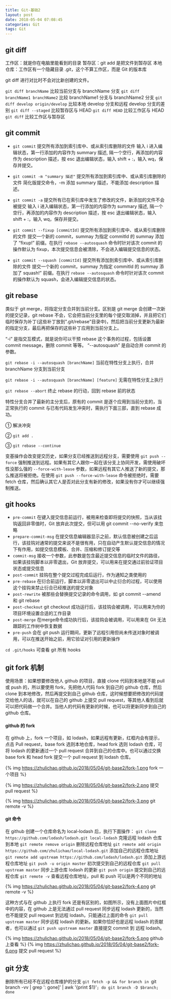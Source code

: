 ```yaml
---
title: Git-基础2
layout: post
date: 2018-05-04 07:08:45
categories: Git
tags: Git
---
```


## git diff

工作区：就是你在电脑里能看到的目录
暂存区：git add 是把文件到暂存区
本地仓库：工作区有一个隐藏目录 .git，这个不算工作区，而是 Git 的版本库

git diff 进行对比时不会对比新创建的文件。

`git diff branchName` 比较当前分支与 branchName 分支
`git diff branchName1 branchName2` 比较 branchName1 分支与 branchName2 分支
`git diff develop origin/develop`  比较本地 develop 分支和远程 develop 分支的差别
`git diff --staged`  比较暂存区与 HEAD
`git diff HEAD` 比较工作区与 HEAD
`git diff` 比较工作区与暂存区

## git commit

- `git commit`  提交所有添加到索引库中、或从索引库删除的文件
  输入 i 进入编辑状态，第一行添加的内容作为 summary 描述, 隔一个空行，再添加的内容作为 description 描述，按 esc 退出编辑状态，输入 shift + :，输入 wq，保存并提交。

- `git commit -m "summary 描述"`  提交所有添加到索引库中、或从索引库删除的文件
  简化版提交命令，-m 添加 summary 描述，不能添加 description 描述。

- `git commit -a`  提交所有已在索引库中发生了修改的文件，新添加的文件不会被提交
  输入 i 进入编辑状态，第一行添加的内容作为 summary 描述, 隔一个空行，再添加的内容作为 description 描述，按 esc 退出编辑状态，输入 shift + :，输入 wq，保存并提交。

- `git commit --fixup [commitId]`  提交所有添加到索引库中、或从索引库删除的文件
  提交一个新的 commit，summay 为指定 commitId 的 summay 添加了 “fixup!” 前缀。在执行 `rebase --autosquash` 命令时针对该次 commit 的操作默认为 fixup，本次提交信息会被清除，不会进入编辑提交信息的状态。

- `git commit --squash [commitId]`  提交所有添加到索引库中、或从索引库删除的文件
  提交一个新的 commit，summay 为指定 commitId 的 summay 添加了 squash!” 前缀。在执行 `rebase --autosquash` 命令时针对该次 commit 的操作默认为 squash，会进入编辑提交信息的状态。

## git rebase

类似于 git merge，将指定分支合并到当前分支。区别是 git merge 会创建一次新的提交记录，git rebase 不会，它会把当前分支里的每个提交取消掉，并且把它们临时保存为补丁(这些补丁放到".git/rebase"目录中)，然后把当前分支更新为最新的指定分支，最后再把保存的这些补丁应用到当前分支上。

“-i” 是指交互模式，就是说你可以干预 rebase 这个事务的过程，包括设置 commit message，删除 commit 等等。
“--autosquash” 是自动合并 commit 的参数。

`git rebase -i --autosquash [branchName]` 当前在特性分支上执行，合并 branchName 分支到当前分支

`git rebase -i --autosquash [branchName] [feature]` 无需在特性分支上执行

`git rebase --abort` 终止 rebase 的行动，回到 rebase 前的状态

特性分支合并了最新的主分支后，原有的 commit 是逐个应用到当前分支的，当正常执行的 commit 与已有代码发生冲突时，需执行下面三部，直到 rebase 成功。

① 解决冲突

② `git add .`

③ `git rebase --continue`

变基操作会改变提交历史，如果分支已经推送到远程分支，需要使用 `git push --force` 强制推送到远程。如果有其它人跟你一起在该分支上协同开发，需使用破坏性没那么强的 `--force-with-lease` 参数，如果远程有其它人推送了新的提交，那么推送将被拒绝。在使用 `git push --force-with-lease` 命令被拒绝时，需要 fetch 仓库，然后确认其它人是否对此分支有新的修改，如果没有你才可以继续强制推送。

## git hooks

- `pre-commit` 在键入提交信息前运行，被用来检查即将提交的快照，当从该挂钩返回非零值时，Git 放弃此次提交，但可以用 git commit --no-verify 来忽略
- `prepare-commit-msg` 在提交信息编辑器显示之前，默认信息被创建之后运行，该挂钩对通常的提交来说不是很有用，只在自动产生默认提交信息的情况下有作用，如提交信息模板、合并、压缩和修订提交等
- `commit-msg` 接收一个参数，此参数是包含最近提交信息的临时文件的路径，如果该挂钩脚本以非零退出，Git 放弃提交，可以用来在提交通过前验证项目状态或提交信息
- `post-commit` 挂钩在整个提交过程完成后运行，作为通知之类使用的
- `pre-rebase` 在衍合前运行，脚本以非零退出可以中止衍合的过程，可以使用这个挂钩来禁止衍合已经推送的提交对象
- `post-rewrite` 被那些会替换提交记录的命令调用，如 git commit --amend 和 git rebase
- `post-checkout` git checkout 成功运行后，该挂钩会被调用，可以用来为你的项目环境设置合适的工作目录
- `post-merge` 在merge命令成功执行后，该挂钩会被调用，可以用来在 Git 无法跟踪的工作树中恢复数据
- `pre-push` 会在 git push 运行期间，更新了远程引用但尚未传送对象时被调用，可以在推送开始之前，用它验证对引用的更新操作

`cd .git/hooks` 可查看 git 所有 hooks

## git fork 机制

使用场景：如果想要修改他人 github 的项目，直接 clone 代码到本地是不能 pull 或 push 的，所以要使用 fork，先把他人代码 fork 到自己的 github 仓库，然后 clone 到本地修改，然后再提交到自己 github 仓库，这时候想要把修改的代码提交给他人的话，就可以在自己的 github 上提交 pull request，等其他人看到后就可以把代码做一个合并。当他人的代码有更新的时候，也可以将更新同步到自己的 github 仓库。

#### github 的 fork

在 github 上，fork 一个项目，如 lodash，如果远程有更新，红框内会有提示，点击 Pull request，base fork 选则本地仓库，head fork 选则 lodash 仓库，可将 lodash 的更新通过一个 pull request 合并到自己的仓库中。也可以通过交换 base fork 和 head fork 提交一个 pull request 到 lodash 仓库。

{% img https://zhulichao.github.io/2018/05/04/git-base2/fork-1.png fork 一个项目 %}

{% img https://zhulichao.github.io/2018/05/04/git-base2/fork-2.png 提交 pull request %}

{% img https://zhulichao.github.io/2018/05/04/git-base2/fork-3.png git remote -v %}

#### git 命令

在 github 创建一个仓库命名为 local-lodash 后，执行下面操作：
`git clone https://github.com/lodash/lodash.git local-lodash` 克隆远程 lodash 仓库到本地
`git remote remove origin` 删除远程仓库地址
`git remote add origin https://github.com/zhulichao/local-lodash.git` 添加自己的远程仓库地址
`git remote add upstream https://github.com/lodash/lodash.git` 添加上游远程仓库地址
`git push -u origin master` 初次提交到自己的远程仓库
`git pull upstream master` 同步上游仓库 lodash 的更新
`git push origin` 提交到自己的远程仓库
`git remote -v`  查看远程仓库地址，pull 和 push 可以是两个不同的地址

{% img https://zhulichao.github.io/2018/05/04/git-base2/fork-4.png git remote -v %}

这种方式与在 github 上执行 fork 还是有区别的，如图所示，没有上面图片中红框中的内容，在 github 上是无法通过 pull request 同步远程 lodash 更新的，当然也不能提交 pull request 到远程 lodash，只能通过上面的命令 `git pull upstream master` 同步远程 lodash 的更新。如果你恰好也是远程 lodash 的贡献者，也可以通过 `git push upstream master` 直接提交 commit 到 远程 lodash。

{% img https://zhulichao.github.io/2018/05/04/git-base2/fork-5.png github 上查看 %}
{% img https://zhulichao.github.io/2018/05/04/git-base2/fork-6.png 提交 pull request %}

## git 分支

删除所有已经不在远程仓库维护的分支
`git fetch -p && for branch in `git branch -vv | grep ': gone]' | awk '{print $1}'`; do git branch -D $branch; done`
